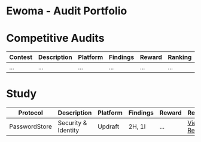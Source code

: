 # Ewoma - Audit Portfolio

# Competitive Audits
| Contest                   | Description                                                                                                                                                                           | Platform  | Findings | Reward | Ranking | Report                                                                                                                                                   |
| ------------------------- | ------------------------------------------------------------------------------------------------------------------------------------------------------------------------------------  | --------- | ------- | ------- |------- | -------------------------------------------------------------------------------------------------------------------------------------------------------- |
|...|...|...|...|...|...|...|


# Study
| Protocol                   | Description                                                                                                                                                                          | Platform  | Findings | Reward | Report                                                                                                                                                   |
| -------------------------  | ------------------------------------------------------------------------------------------------------------------------------------------------------------------------------------ | --------- | ------- | ------- |-------------------------------------------------------------------------------------------------------------------------------------------------------- |
| PasswordStore                  | Security & Identity | Updraft  | 2H, 1I | ... | [View Report](https://github.com/0xewoma/audits/blob/main/reports/2025-02-18-passwordstore-audit.pdf)|
